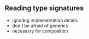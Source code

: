 ## Reading type signatures

- ignoring implementation details
- don't be afraid of generics
- necessary for composition
